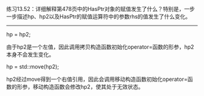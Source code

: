 练习13.52：详细解释第478页中的HasPtr对象的赋值发生了什么？特别是，一步一步描述hp、hp2以及HasPtr的赋值运算符中的参数rhs的值发生了什么变化。

---

hp = hp2;

由于hp2是一个左值，因此调用拷贝构造函数初始化operator=函数的形参，hp2本身不会发生变化。

hp = std::move(hp2);

hp2经过move得到一个右值引用，因此会调用移动构造函数初始化operator=函数的形参，移动构造函数会修改hp2，使其处于无效状态。
